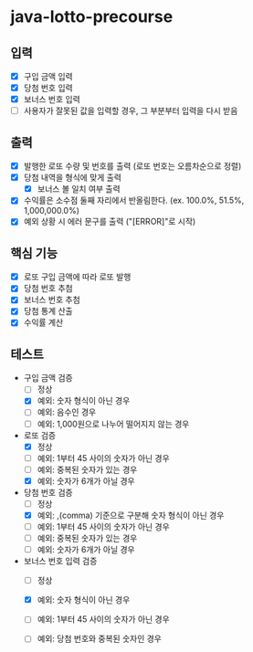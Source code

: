 # java-lotto-precourse

## 입력

- [x] 구입 금액 입력
- [x] 당첨 번호 입력
- [x] 보너스 번호 입력
- [ ] 사용자가 잘못된 값을 입력할 경우, 그 부분부터 입력을 다시 받음

## 출력

- [x] 발행한 로또 수량 및 번호를 출력 (로또 번호는 오름차순으로 정렬)
- [x] 당첨 내역을 형식에 맞게 출력
    - [x] 보너스 볼 일치 여부 출력
- [x] 수익률은 소수점 둘째 자리에서 반올림한다. (ex. 100.0%, 51.5%, 1,000,000.0%)
- [x] 예외 상황 시 에러 문구를 출력 ("[ERROR]"로 시작)

## 핵심 기능

- [x] 로또 구입 금액에 따라 로또 발행
- [x] 당첨 번호 추첨
- [x] 보너스 번호 추첨
- [x] 당첨 통계 산출
- [x] 수익률 계산

## 테스트

- 구입 금액 검증
    - [ ] 정상
    - [x] 예외: 숫자 형식이 아닌 경우
    - [ ] 예외: 음수인 경우
    - [ ] 예외: 1,000원으로 나누어 떨어지지 않는 경우

- 로또 검증
    - [x] 정상
    - [ ] 예외: 1부터 45 사이의 숫자가 아닌 경우
    - [ ] 예외: 중복된 숫자가 있는 경우
    - [x] 예외: 숫자가 6개가 아닐 경우

- 당첨 번호 검증
    - [ ] 정상
    - [x] 예외: ,(comma) 기준으로 구분해 숫자 형식이 아닌 경우
    - [ ] 예외: 1부터 45 사이의 숫자가 아닌 경우
    - [ ] 예외: 중복된 숫자가 있는 경우
    - [ ] 예외: 숫자가 6개가 아닐 경우

- 보너스 번호 입력 검증
    - [ ] 정상
    - [x] 예외: 숫자 형식이 아닌 경우
    - [ ] 예외: 1부터 45 사이의 숫자가 아닌 경우
    - [ ] 예외: 당첨 번호와 중복된 숫자인 경우


